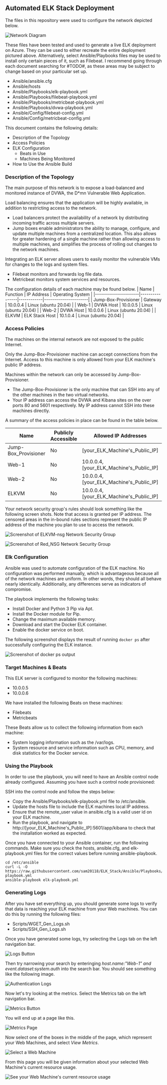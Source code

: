 ## Automated ELK Stack Deployment

The files in this repository were used to configure the network depicted below.

![Network Diagram](Diagrams/NetworkDiagram.png)

These files have been tested and used to generate a live ELK deployment on Azure. They can be used to either recreate the entire deployment pictured above. Alternatively, select Ansible/Playbooks files may be used to install only certain pieces of it, such as Filebeat.  I recommend going through each document searching for \#TODO\#, as these areas may be subject to change based on your particular set up.

  - Ansible/ansible.cfg
  - Ansible/hosts
  - Ansible/Playbooks/elk-playbook.yml
  - Ansible/Playbooks/filebeat-playbook.yml
  - Ansible/Playbooks/metricbeat-playbook.yml
  - Ansible/Playbooks/dvwa-playbook.yml
  - Ansible/Config/filebeat-config.yml
  - Ansible/Config/metricbeat-config.yml

This document contains the following details:
- Description of the Topology
- Access Policies
- ELK Configuration
  - Beats in Use
  - Machines Being Monitored
- How to Use the Ansible Build


### Description of the Topology

The main purpose of this network is to expose a load-balanced and monitored instance of DVWA, the D*mn Vulnerable Web Application.

Load balancing ensures that the application will be highly available, in addition to restricting access to the network.
- Load balancers protect the availability of a network by distributing incoming traffic across multiple servers. 
- Jump boxes enable administrators the ability to manage, configure, and update multiple machines from a centralized location.  This also allows for greater hardening of a single machine rather than allowing access to multiple machines, and simplifies the process of rolling out changes to the network machines.

Integrating an ELK server allows users to easily monitor the vulnerable VMs for changes to the logs and system files.
- Filebeat monitors and forwards log file data.
- Metricbeat monitors system services and resources.

The configuration details of each machine may be found below.
| Name                 | Function       | IP Address | Operating System     |
|----------------------|----------------|------------|----------------------|
| Jump-Box-Provisioner | Gateway        | 10.0.0.4   | Linux (ubuntu 20.04) |
| Web-1                | DVWA Host      | 10.0.0.5   | Linux (ubuntu 20.04) |
| Web-2                | DVWA Host      | 10.0.0.6   | Linux (ubuntu 20.04) |
| ELKVM                | ELK Stack Host | 10.1.0.4   | Linux (ubuntu 20.04) |

### Access Policies

The machines on the internal network are not exposed to the public Internet. 

Only the Jump-Box-Provisioner machine can accept connections from the Internet. Access to this machine is only allowed from your ELK machine's public IP address.

Machines within the network can only be accessed by Jump-Box-Provisioner.
- The Jump-Box-Provisioner is the only machine that can SSH into any of the other machines in the two virtual networks.
- Your IP address can access the DVWA and Kibana sites on the over ports 80 and 5601 respectively.  My IP address cannot SSH into these machines directly.

A summary of the access policies in place can be found in the table below.

| Name                 | Publicly Accessible | Allowed IP Addresses                    | Ports   |
|----------------------|---------------------|-----------------------------------------|---------|
| Jump-Box_Provisioner | No                  | [your_ELK_Machine's_Public_IP]          | 22      |
| Web-1                | No                  | 10.0.0.4,[your_ELK_Machine's_Public_IP] | 22,80   |
| Web-2                | No                  | 10.0.0.4,[your_ELK_Machine's_Public_IP] | 22,80   |
| ELKVM                | No                  | 10.0.0.4,[your_ELK_Machine's_Public_IP] | 22,5601 |

Your network security group's rules should look something like the following screen shots.  Note that access is granted per IP address.  The censored areas in the in-bound rules sections represent the public IP address of the machine you plan to use to access the network.

![Screenshot of ELKVM-nsg Network Security Group](Images/ELKVM-nsg.png)

![Screenshot of Red_NSG Network Security Group](Images/Red_NSG.png.png)

### Elk Configuration

Ansible was used to automate configuration of the ELK machine. No configuration was performed manually, which is advantageous because all of the network machines are uniform.  In other words, they should all behave nearly identically.  Additionally, any differences serve as indicators of compromise.

The playbook implements the following tasks:
- Install Docker and Python 3 Pip via Apt.
- Install the Docker module for Pip.
- Change the maximum available memory.
- Download and start the Docker ELK container.
- Enable the docker service on boot.

The following screenshot displays the result of running `docker ps` after successfully configuring the ELK instance.

![Screenshot of docker ps output](Images/Docker_PS_Output.png)

### Target Machines & Beats
This ELK server is configured to monitor the following machines:
- 10.0.0.5
- 10.0.0.6

We have installed the following Beats on these machines:
- Filebeats
- Metricbeats

These Beats allow us to collect the following information from each machine:
- System logging information such as the /var/logs.
- System resource and service information such as CPU, memory, and disk statistics for the Docker service.

### Using the Playbook
In order to use the playbook, you will need to have an Ansible control node already configured. Assuming you have such a control node provisioned: 

SSH into the control node and follow the steps below:
- Copy the Ansible/Playbooks/elk-playbook.yml file to /etc/ansible.
- Update the hosts file to include the ELK machines local IP address.
- Ensure that the remote_user value in ansible.cfg is a valid user id on your ELK machine.
- Run the playbook, and navigate to http://[your_ELK_Machine's_Public_IP]:5601/app/kibana to check that the installation worked as expected.

Once you have connected to your Ansible container, run the following commands.  Make sure you check the hosts, ansible.cfg, and elk-playbook.yml files for the correct values before running ansible-playbook.
```console
cd /etc/ansible
curl -L -O https://raw.githubusercontent.com/sam20118/ELK_Stack/Ansible/Playbooks/elk-playbook.yml
ansible-playbook elk-playbook.yml
```

### Generating Logs

After you have set everything up, you should generate some logs to verify that data is reaching your ELK machine from your Web machines.  You can do this by running the following files:
- Scripts/WGET_Gen_Logs.sh
- Scripts/SSH_Gen_Logs.sh

Once you have generated some logs, try selecting the Logs tab on the left navigation bar.

![Logs Button](Images/LogsIcon.png)

Then try narrowing your search by enteringing *host.name:"Web-1" and event.dataset:system.auth* into the search bar.  You should see something like the following image.

![Authentication Logs](Images/SSH_Logs.png)

Now let's try looking at the metrics. Select the Metrics tab on the left navigation bar.

![Metrics Button](Images/MetricsIcon.png)

You will end up at a page like this.

![Metrics Page](Images/Metrics_Page.png)

Now select one of the boxes in the middle of the page, which represent your Web Machines, and select *View Metrics*.

![Select a Web Machine](Images/View_Metrics.png)

From this page you will be given information about your selected Web Machine's current resource usage.

![See your Web Machine's current resource usage](Images/Machine_Metrics.png)